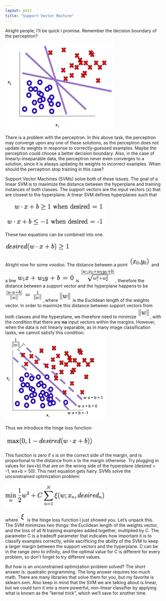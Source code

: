 ```yaml
---
layout: post
title: "Support Vector Machine"
---
```


Alright people, I’ll be quick I promise.  Remember the decision boundary of the perceptron?  

![Which one](/images/hyperplane_3.png)

There is a problem with the perceptron.  In this above task, the perceptron may converge upon any one of these solutions, as the perceptron does not update its weights in response to correctly-guessed examples.  Maybe the perceptron could choose a better decision boundary.  Also, in the case of linearly-inseparable data, the perceptron never even converges to a solution, since it is always updating its weights to incorrect examples.  When should the perceptron stop training in this case?

Support Vector Machines (SVMs) solve both of these issues.  The goal of a linear SVM is to maximize the distance between the hyperplane and training instances of both classes.  The support vectors are the input vectors (x) that are closest to the hyperplane. A linear SVM defines hyperplanes such that

![SVM decision boundary](/images/svmdecision.png)

These two equations can be combined into one.

![SVM decision boundary combined](/images/svmdecisioncombined.png)

Alright now for some voodoo.  The distance between a point ![Point](/images/point.png) and a line ![Line](/images/line.png) is ![Distance](/images/distance.png), therefore the distance between a support vector and the hyperplane happens to be ![Distance](/images/dist_hyperplane.png), where ![Euclidean length of w](/images/euclid_w.png) is the Euclidean length of the weights vector.  In order to maximize this distance between support vectors from both classes and the hyperplane, we therefore need to minimize ![Euclidean length of w](/images/euclid_w.png), with the condition that there are **no** input vectors within the margins. However, when the data is not linearly separable, as in many image classification tasks, we cannot satisfy this condition: 
![Inseparable](/images/svm_inseparable.png)

Thus we introduce the hinge loss function: 

![Hinge loss](/images/hinge.png)

This function is zero if x is on the correct side of the margin, and is proportional to the distance from x to the margin otherwise.  Try plugging in values for (wx+b) that are on the wrong side of the hyperplane (desired = -1, wx+b = 50).  This next equation gets hairy.  SVMs solve the unconstrained optimization problem: 

![SVM optimization](/images/opt.png)

where ![E](/images/e.png) is the hinge loss function I just showed you.  Let’s unpack this.  The SVM minimizes two things: the Euclidean length of the weights vector, and the loss of all N training examples added together, multiplied by C.  The parameter C is a tradeoff parameter that indicates how important it is to classify examples correctly, while sacrificing the ability of the SVM to keep a larger margin between the support vectors and the hyperplane. C can be in the range zero to infinity, and the optimal value for C is different for every problem, so don't forget to try different values. 

But how is an unconstrained optimization problem solved?  The short answer is: quadratic programming.  The long answer requires too much math.  There are many libraries that solve them for you, but my favorite is sklearn.svm.  Also keep in mind that the SVM we are talking about is linear, but we could turn it into a more powerful, non-linear classifier by applying what is known as the “kernel trick”, which we’ll save for another time.
